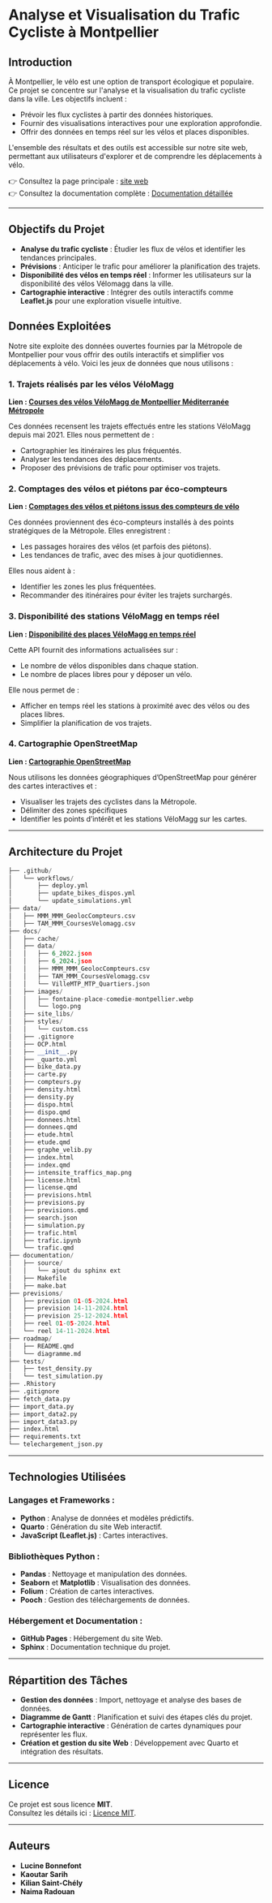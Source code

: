 # Analyse et Visualisation du Trafic Cycliste à Montpellier 

## Introduction  
À Montpellier, le vélo est une option de transport écologique et populaire. Ce projet se concentre sur l'analyse et la visualisation du trafic cycliste dans la ville. Les objectifs incluent :  
- Prévoir les flux cyclistes à partir des données historiques.  
- Fournir des visualisations interactives pour une exploration approfondie.  
- Offrir des données en temps réel sur les vélos et places disponibles.  

L'ensemble des résultats et des outils est accessible sur notre site web, permettant aux utilisateurs d'explorer et de comprendre les déplacements à vélo.  

👉 Consultez la page principale : [site web](https://lucinebonnefont.github.io/projet-dev/)  
👉 Consultez la documentation complète : [Documentation détaillée]([documentation/??????](file://wsl.localhost/Ubuntu-20.04/home/ksarih/projet-dev/documentation/build/html/docs.html#))  

---

## Objectifs du Projet  
- **Analyse du trafic cycliste** : Étudier les flux de vélos et identifier les tendances principales.  
- **Prévisions** : Anticiper le trafic pour améliorer la planification des trajets.  
- **Disponibilité des vélos en temps réel** : Informer les utilisateurs sur la disponibilité des vélos Vélomagg dans la ville.  
- **Cartographie interactive** : Intégrer des outils interactifs comme **Leaflet.js** pour une exploration visuelle intuitive.  

## Données Exploitées

Notre site exploite des données ouvertes fournies par la Métropole de Montpellier pour vous offrir des outils interactifs et simplifier vos déplacements à vélo. Voici les jeux de données que nous utilisons :

### 1. Trajets réalisés par les vélos VéloMagg  
**Lien : [Courses des vélos VéloMagg de Montpellier Méditerranée Métropole](https://data.montpellier3m.fr/dataset/courses-des-velos-velomagg)**  

Ces données recensent les trajets effectués entre les stations VéloMagg depuis mai 2021. Elles nous permettent de :  
- Cartographier les itinéraires les plus fréquentés.  
- Analyser les tendances des déplacements.  
- Proposer des prévisions de trafic pour optimiser vos trajets.  

### 2. Comptages des vélos et piétons par éco-compteurs  
**Lien : [Comptages des vélos et piétons issus des compteurs de vélo](https://data.montpellier3m.fr/dataset/comptages-des-velos-et-pietons)**  

Ces données proviennent des éco-compteurs installés à des points stratégiques de la Métropole. Elles enregistrent :  
- Les passages horaires des vélos (et parfois des piétons).  
- Les tendances de trafic, avec des mises à jour quotidiennes.  

Elles nous aident à :  
- Identifier les zones les plus fréquentées.  
- Recommander des itinéraires pour éviter les trajets surchargés.  

### 3. Disponibilité des stations VéloMagg en temps réel  
**Lien : [Disponibilité des places VéloMagg en temps réel](https://data.montpellier3m.fr/dataset/disponibilite-des-velos-et-des-places-en-station)**  

Cette API fournit des informations actualisées sur :  
- Le nombre de vélos disponibles dans chaque station.  
- Le nombre de places libres pour y déposer un vélo.  

Elle nous permet de :  
- Afficher en temps réel les stations à proximité avec des vélos ou des places libres.  
- Simplifier la planification de vos trajets.  

### 4. Cartographie OpenStreetMap  
**Lien : [Cartographie OpenStreetMap](https://www.openstreetmap.org/#map=11/43.6045/3.9201)**  

Nous utilisons les données géographiques d’OpenStreetMap pour générer des cartes interactives et :  
- Visualiser les trajets des cyclistes dans la Métropole.  
- Délimiter des zones spécifiques
- Identifier les points d’intérêt et les stations VéloMagg sur les cartes.
  
---

## Architecture du Projet 

```python 
├── .github/
│   └── workflows/
│       ├── deploy.yml
│       ├── update_bikes_dispos.yml
│       └── update_simulations.yml
├── data/
│   ├── MMM_MMM_GeolocCompteurs.csv
│   ├── TAM_MMM_CoursesVelomagg.csv
├── docs/
│   ├── cache/
│   ├── data/
│   │   ├── 6_2022.json
│   │   ├── 6_2024.json
│   │   ├── MMM_MMM_GeolocCompteurs.csv
│   │   ├── TAM_MMM_CoursesVelomagg.csv
│   │   └── VilleMTP_MTP_Quartiers.json
│   ├── images/
│   │   ├── fontaine-place-comedie-montpellier.webp
│   │   └── logo.png
│   ├── site_libs/
│   ├── styles/
│   │   └── custom.css
│   ├── .gitignore
│   ├── OCP.html
│   ├── __init__.py
│   ├── _quarto.yml
│   ├── bike_data.py
│   ├── carte.py
│   ├── compteurs.py
│   ├── density.html
│   ├── density.py
│   ├── dispo.html
│   ├── dispo.qmd
│   ├── donnees.html
│   ├── donnees.qmd
│   ├── etude.html
│   ├── etude.qmd
│   ├── graphe_velib.py
│   ├── index.html
│   ├── index.qmd
│   ├── intensite_traffics_map.png
│   ├── license.html
│   ├── license.qmd
│   ├── previsions.html
│   ├── previsions.py
│   ├── previsions.qmd
│   ├── search.json
│   ├── simulation.py
│   ├── trafic.html
│   ├── trafic.ipynb
│   └── trafic.qmd
├── documentation/
│   ├── source/
│   │   └── ajout du sphinx ext
│   ├── Makefile
│   ├── make.bat
├── previsions/
│   ├── prevision 01-05-2024.html
│   ├── prevision 14-11-2024.html
│   ├── prevision 25-12-2024.html
│   ├── reel 01-05-2024.html
│   └── reel 14-11-2024.html
├── roadmap/
│   ├── README.qmd
│   └── diagramme.md
├── tests/
│   ├── test_density.py
│   └── test_simulation.py
├── .Rhistory
├── .gitignore
├── fetch_data.py
├── import_data.py
├── import_data2.py
├── import_data3.py
├── index.html
├── requirements.txt
└── telechargement_json.py

```

---

## Technologies Utilisées

### Langages et Frameworks :  
- **Python** : Analyse de données et modèles prédictifs.  
- **Quarto** : Génération du site Web interactif.  
- **JavaScript (Leaflet.js)** : Cartes interactives.  

### Bibliothèques Python :  
- **Pandas** : Nettoyage et manipulation des données.  
- **Seaborn** et **Matplotlib** : Visualisation des données.  
- **Folium** : Création de cartes interactives.  
- **Pooch** : Gestion des téléchargements de données.  

### Hébergement et Documentation :  
- **GitHub Pages** : Hébergement du site Web.  
- **Sphinx** : Documentation technique du projet.  

---

## Répartition des Tâches 

- **Gestion des données** : Import, nettoyage et analyse des bases de données.
- **Diagramme de Gantt** : Planification et suivi des étapes clés du projet.  
- **Cartographie interactive** : Génération de cartes dynamiques pour représenter les flux.  
- **Création et gestion du site Web** : Développement avec Quarto et intégration des résultats.  

---

## Licence
Ce projet est sous licence **MIT**.  
Consultez les détails ici : [Licence MIT](https://opensource.org/licenses/MIT).  

---

## Auteurs  
- **Lucine Bonnefont** 
- **Kaoutar Sarih**
- **Kilian Saint-Chély**
- **Naima Radouan**  

